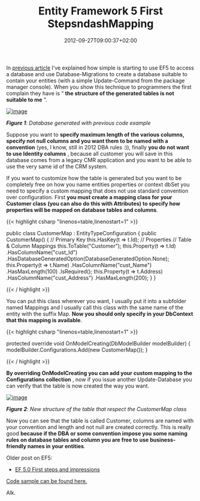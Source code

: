 ﻿---
title: "Entity Framework 5 First StepsndashMapping"
description: ""
date: 2012-09-27T09:00:37+02:00
draft: false
tags: [Entity Framework]
categories: [Entity Framework]
---
In [previous article](http://www.codewrecks.com/blog/index.php/2012/09/25/entity-framework-5-0-first-steps-and-impressions/?preview=true) I’ve explained how simple is starting to use EF5 to access a database and use Database-Migrations to create a database suitable to contain your entities (with a simple Update-Command from the package manager console). When you show this technique to programmers the first complain they have is “ **the structure of the generated tables is not suitable to me** ”.

[![image](http://www.codewrecks.com/blog/wp-content/uploads/2012/09/image_thumb8.png "image")](http://www.codewrecks.com/blog/wp-content/uploads/2012/09/image8.png)

 ***Figure 1***: *Database generated with previous code example*

Suppose you want to  **specify maximum length of the various columns, specify not null columns and you want them to be named with a convention** (yes, I know, still in 2012 DBA rules :)), finally  **you do not want to use Identity columns** , because all customer you will save in this database comes from a legacy CMR application and you want to be able to use the very same id of the CRM system.

If you want to customize how the table is generated but you want to be completely free on how you name entities properties or context dbSet you need to specify a custom mapping that does not use standard convention over configuration. First  **you must create a mapping class for your Customer class**  **(you can also do this with Attributes) to specify how properties will be mapped on database tables and columns**.

{{< highlight csharp "linenos=table,linenostart=1" >}}


public class CustomerMap : EntityTypeConfiguration<Customer>
{
    public CustomerMap()
    {
        // Primary Key
        this.HasKey(t => t.Id);
        // Properties
        // Table & Column Mappings
        this.ToTable("Customer");
        this.Property(t => t.Id)
           .HasColumnName("cust_Id")
           .HasDatabaseGeneratedOption(DatabaseGeneratedOption.None);
        this.Property(t => t.Name)
           .HasColumnName("cust_Name")
           .HasMaxLength(100)
           .IsRequired();
        this.Property(t => t.Address)
           .HasColumnName("cust_Address")
           .HasMaxLength(200);
    }
}

{{< / highlight >}}

You can put this class wherever you want, I usually put it into a subfolder named Mappings and I usually call this class with the same name of the entity with the suffix Map.  **Now you should only specify in your DbContext that this mapping is available**.

{{< highlight csharp "linenos=table,linenostart=1" >}}


protected override void OnModelCreating(DbModelBuilder modelBuilder)
{
    modelBuilder.Configurations.Add(new CustomerMap());
}

{{< / highlight >}}

 **By overriding OnModelCreating you can add your custom mapping to the Configurations collection** , now if you issue another Update-Database you can verify that the table is now created the way you want.

[![image](http://www.codewrecks.com/blog/wp-content/uploads/2012/09/image_thumb9.png "image")](http://www.codewrecks.com/blog/wp-content/uploads/2012/09/image9.png)

 ***Figure 2***: *New structure of the table that respect the CustomerMap class*

Now you can see that the table is called Customer, columns are named with your convention and length and not null are created correctly. This is really good  **because if the DBA or some convention impose you some naming rules on database tables and column you are free to use business-friendly names in your entities**.

Older post on EF5:

- [EF 5.0 First steps and impressions](http://www.codewrecks.com/blog/index.php/2012/09/25/entity-framework-5-0-first-steps-and-impressions/?preview=true)

[Code sample can be found here.](http://sdrv.ms/PhysAl)

Alk.
